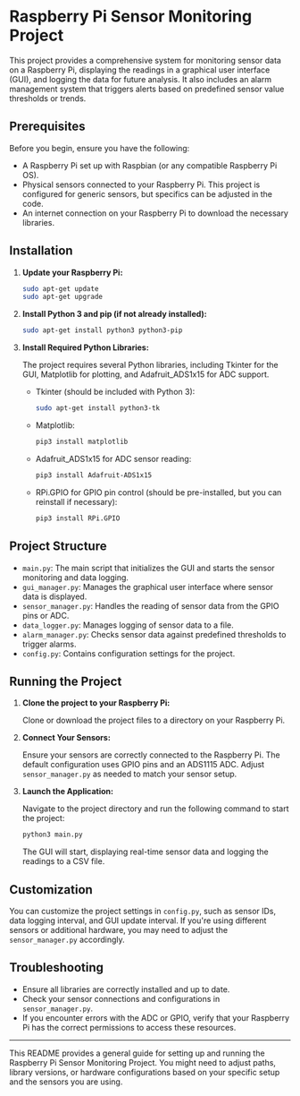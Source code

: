 # Raspberry Pi Sensor Monitoring Project

This project provides a comprehensive system for monitoring sensor data on a Raspberry Pi, displaying the readings in a graphical user interface (GUI), and logging the data for future analysis. It also includes an alarm management system that triggers alerts based on predefined sensor value thresholds or trends.

## Prerequisites

Before you begin, ensure you have the following:
- A Raspberry Pi set up with Raspbian (or any compatible Raspberry Pi OS).
- Physical sensors connected to your Raspberry Pi. This project is configured for generic sensors, but specifics can be adjusted in the code.
- An internet connection on your Raspberry Pi to download the necessary libraries.

## Installation

1. **Update your Raspberry Pi:**

    ```bash
    sudo apt-get update
    sudo apt-get upgrade
    ```

2. **Install Python 3 and pip (if not already installed):**

    ```bash
    sudo apt-get install python3 python3-pip
    ```

3. **Install Required Python Libraries:**

    The project requires several Python libraries, including Tkinter for the GUI, Matplotlib for plotting, and Adafruit_ADS1x15 for ADC support.

    - Tkinter (should be included with Python 3):
    
        ```bash
        sudo apt-get install python3-tk
        ```
    
    - Matplotlib:
    
        ```bash
        pip3 install matplotlib
        ```
    
    - Adafruit_ADS1x15 for ADC sensor reading:
    
        ```bash
        pip3 install Adafruit-ADS1x15
        ```
    
    - RPi.GPIO for GPIO pin control (should be pre-installed, but you can reinstall if necessary):
    
        ```bash
        pip3 install RPi.GPIO
        ```

## Project Structure

- `main.py`: The main script that initializes the GUI and starts the sensor monitoring and data logging.
- `gui_manager.py`: Manages the graphical user interface where sensor data is displayed.
- `sensor_manager.py`: Handles the reading of sensor data from the GPIO pins or ADC.
- `data_logger.py`: Manages logging of sensor data to a file.
- `alarm_manager.py`: Checks sensor data against predefined thresholds to trigger alarms.
- `config.py`: Contains configuration settings for the project.

## Running the Project

1. **Clone the project to your Raspberry Pi:**

    Clone or download the project files to a directory on your Raspberry Pi.

2. **Connect Your Sensors:**

    Ensure your sensors are correctly connected to the Raspberry Pi. The default configuration uses GPIO pins and an ADS1115 ADC. Adjust `sensor_manager.py` as needed to match your sensor setup.

3. **Launch the Application:**

    Navigate to the project directory and run the following command to start the project:

    ```bash
    python3 main.py
    ```

    The GUI will start, displaying real-time sensor data and logging the readings to a CSV file.

## Customization

You can customize the project settings in `config.py`, such as sensor IDs, data logging interval, and GUI update interval. If you're using different sensors or additional hardware, you may need to adjust the `sensor_manager.py` accordingly.

## Troubleshooting

- Ensure all libraries are correctly installed and up to date.
- Check your sensor connections and configurations in `sensor_manager.py`.
- If you encounter errors with the ADC or GPIO, verify that your Raspberry Pi has the correct permissions to access these resources.

---

This README provides a general guide for setting up and running the Raspberry Pi Sensor Monitoring Project. You might need to adjust paths, library versions, or hardware configurations based on your specific setup and the sensors you are using.